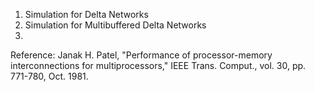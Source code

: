 1. Simulation for Delta Networks
2. Simulation for Multibuffered Delta Networks
3. 

Reference:
Janak H. Patel, "Performance of processor-memory interconnections for multiprocessors,"  IEEE Trans. Comput., vol. 30, pp. 771-780, Oct. 1981.
